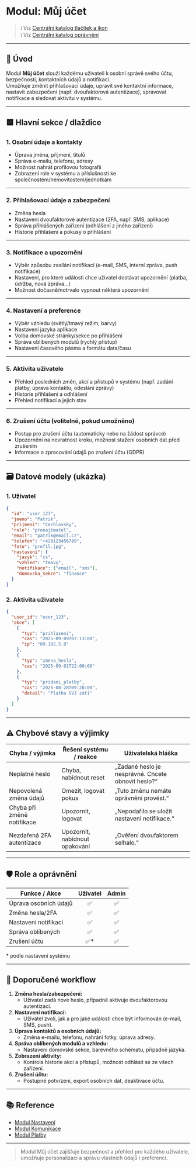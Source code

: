 # Modul: Můj účet

> ℹ️ Viz [Centrální katalog tlačítek a ikon](./common-actions.md)  
> ℹ️ Viz [Centrální katalog oprávnění](./permissions-catalog.md)

---

## 👤 Úvod

Modul **Můj účet** slouží každému uživateli k osobní správě svého účtu, bezpečnosti, kontaktních údajů a notifikací.  
Umožňuje změnit přihlašovací údaje, upravit své kontaktní informace, nastavit zabezpečení (např. dvoufaktorová autentizace), spravovat notifikace a sledovat aktivitu v systému.

---

## 🟦 Hlavní sekce / dlaždice

### 1. Osobní údaje a kontakty

- Úprava jména, příjmení, titulů
- Správa e-mailu, telefonu, adresy
- Možnost nahrát profilovou fotografii
- Zobrazení role v systému a příslušnosti ke společnostem/nemovitostem/jednotkám

---

### 2. Přihlašovací údaje a zabezpečení

- Změna hesla
- Nastavení dvoufaktorové autentizace (2FA, např. SMS, aplikace)
- Správa přihlášených zařízení (odhlášení z jiného zařízení)
- Historie přihlášení a pokusy o přihlášení

---

### 3. Notifikace a upozornění

- Výběr způsobu zasílání notifikací (e-mail, SMS, interní zpráva, push notifikace)
- Nastavení, pro které události chce uživatel dostávat upozornění (platba, údržba, nová zpráva…)
- Možnost dočasně/notrvalo vypnout některá upozornění

---

### 4. Nastavení a preference

- Výběr vzhledu (světlý/tmavý režim, barvy)
- Nastavení jazyka aplikace
- Volba domovské stránky/sekce po přihlášení
- Správa oblíbených modulů (rychlý přístup)
- Nastavení časového pásma a formátu data/času

---

### 5. Aktivita uživatele

- Přehled posledních změn, akcí a přístupů v systému (např. zadání platby, úprava kontaktu, odeslání zprávy)
- Historie přihlášení a odhlášení
- Přehled notifikací a jejich stav

---

### 6. Zrušení účtu (volitelné, pokud umožněno)

- Postup pro zrušení účtu (automaticky nebo na žádost správce)
- Upozornění na nevratnost kroku, možnost stažení osobních dat před zrušením
- Informace o zpracování údajů po zrušení účtu (GDPR)

---

## 🗃️ Datové modely (ukázka)

### 1. Uživatel

```json
{
  "id": "user_123",
  "jmeno": "Patrik",
  "prijmeni": "Cechlovsky",
  "role": "pronajímatel",
  "email": "patrik@email.cz",
  "telefon": "+420123456789",
  "foto": "profil.jpg",
  "nastaveni": {
    "jazyk": "cs",
    "vzhled": "tmavý",
    "notifikace": ["email", "sms"],
    "domovska_sekce": "finance"
  }
}
```

### 2. Aktivita uživatele

```json
{
  "user_id": "user_123",
  "akce": [
    {
      "typ": "prihlaseni",
      "cas": "2025-09-09T07:13:00",
      "ip": "89.102.5.8"
    },
    {
      "typ": "zmena_hesla",
      "cas": "2025-09-01T22:00:00"
    },
    {
      "typ": "pridani_platby",
      "cas": "2025-08-28T09:20:00",
      "detail": "Platba SVJ září"
    }
  ]
}
```

---

## ⚠️ Chybové stavy a výjimky

| Chyba / výjimka                | Řešení systému / reakce      | Uživatelská hláška                              |
|---------------------------------|------------------------------|-------------------------------------------------|
| Neplatné heslo                  | Chyba, nabídnout reset       | „Zadané heslo je nesprávné. Chcete obnovit heslo?“|
| Nepovolená změna údajů          | Omezit, logovat pokus        | „Tuto změnu nemáte oprávnění provést.“          |
| Chyba při změně notifikace      | Upozornit, logovat           | „Nepodařilo se uložit nastavení notifikace.“    |
| Nezdařená 2FA autentizace       | Upozornit, nabídnout opakování | „Ověření dvoufaktorem selhalo.“                |

---

## 🛡️ Role a oprávnění

| Funkce / Akce                | Uživatel | Admin |
|------------------------------|:--------:|:-----:|
| Úprava osobních údajů        |   ✅     |  ✅   |
| Změna hesla/2FA              |   ✅     |  ✅   |
| Nastavení notifikací         |   ✅     |  ✅   |
| Správa oblíbených            |   ✅     |  ✅   |
| Zrušení účtu                 |   ✅\*   |  ✅   |

\* podle nastavení systému

---

## 📑 Doporučené workflow

1. **Změna hesla/zabezpečení:**  
   - Uživatel zadá nové heslo, případně aktivuje dvoufaktorovou autentizaci.
2. **Nastavení notifikací:**  
   - Uživatel zvolí, jak a pro jaké události chce být informován (e-mail, SMS, push).
3. **Úprava kontaktů a osobních údajů:**  
   - Změna e-mailu, telefonu, nahrání fotky, úprava adresy.
4. **Správa oblíbených modulů a vzhledu:**  
   - Nastavení domovské sekce, barevného schématu, případně jazyka.
5. **Zobrazení aktivity:**  
   - Kontrola historie akcí a přístupů, možnost odhlásit se ze všech zařízení.
6. **Zrušení účtu:**  
   - Postupné potvrzení, export osobních dat, deaktivace účtu.

---

## 📚 Reference

- [Modul Nastavení](./nastaveni.md)
- [Modul Komunikace](./komunikace.md)
- [Modul Platby](./platby.md)

---

> Modul Můj účet zajišťuje bezpečnost a přehled pro každého uživatele, umožňuje personalizaci a správu vlastních údajů i preferencí.
